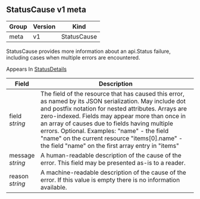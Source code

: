## StatusCause v1 meta

Group        | Version     | Kind
------------ | ---------- | -----------
meta | v1 | StatusCause



StatusCause provides more information about an api.Status failure, including cases when multiple errors are encountered.

<aside class="notice">
Appears In  <a href="#statusdetails-v1">StatusDetails</a> </aside>

Field        | Description
------------ | -----------
field <br /> *string*  | The field of the resource that has caused this error, as named by its JSON serialization. May include dot and postfix notation for nested attributes. Arrays are zero-indexed.  Fields may appear more than once in an array of causes due to fields having multiple errors. Optional.  Examples:   "name" - the field "name" on the current resource   "items[0].name" - the field "name" on the first array entry in "items"
message <br /> *string*  | A human-readable description of the cause of the error.  This field may be presented as-is to a reader.
reason <br /> *string*  | A machine-readable description of the cause of the error. If this value is empty there is no information available.


